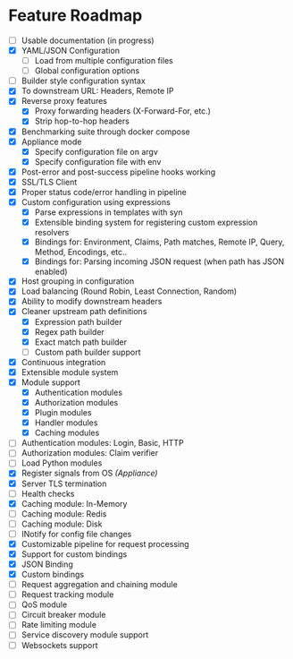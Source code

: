 # Feature Roadmap

- [ ] Usable documentation (in progress)
- [x] YAML/JSON Configuration
    - [ ] Load from multiple configuration files
    - [ ] Global configuration options
- [ ] Builder style configuration syntax
- [x] To downstream URL: Headers, Remote IP
- [x] Reverse proxy features
    - [x] Proxy forwarding headers (X-Forward-For, etc.)
    - [x] Strip hop-to-hop headers
- [x] Benchmarking suite through docker compose
- [x] Appliance mode
    - [x] Specify configuration file on argv
    - [x] Specify configuration file with env
- [x] Post-error and post-success pipeline hooks working
- [x] SSL/TLS Client
- [x] Proper status code/error handling in pipeline
- [x] Custom configuration using expressions
    - [x] Parse expressions in templates with syn
    - [x] Extensible binding system for registering custom expression resolvers
    - [x] Bindings for: Environment, Claims, Path matches, Remote IP, Query, Method, Encodings, etc..
    - [x] Bindings for: Parsing incoming JSON request (when path has JSON enabled)
- [x] Host grouping in configuration
- [x] Load balancing (Round Robin, Least Connection, Random)
- [x] Ability to modify downstream headers
- [x] Cleaner upstream path definitions
    - [x] Expression path builder
    - [x] Regex path builder
    - [x] Exact match path builder
    - [ ] Custom path builder support
- [x] Continuous integration
- [x] Extensible module system
- [x] Module support
    - [x] Authentication modules
    - [x] Authorization modules
    - [x] Plugin modules
    - [x] Handler modules
    - [x] Caching modules
- [ ] Authentication modules: Login, Basic, HTTP
- [ ] Authorization modules: Claim verifier
- [ ] Load Python modules
- [x] Register signals from OS *(Appliance)*
- [x] Server TLS termination
- [ ] Health checks
- [x] Caching module: In-Memory
- [ ] Caching module: Redis
- [ ] Caching module: Disk
- [ ] INotify for config file changes
- [x] Customizable pipeline for request processing
- [x] Support for custom bindings
- [x] JSON Binding
- [x] Custom bindings
- [ ] Request aggregation and chaining module
- [ ] Request tracking module
- [ ] QoS module
- [ ] Circuit breaker module
- [ ] Rate limiting module
- [ ] Service discovery module support
- [ ] Websockets support
